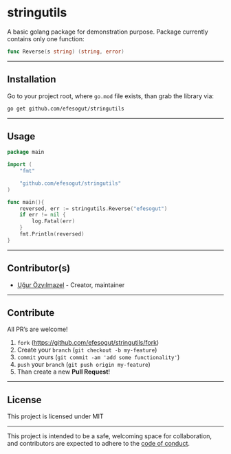 # stringutils

A basic golang package for demonstration purpose. Package currently contains 
only one function:

```go
func Reverse(s string) (string, error)
```

---

## Installation

Go to your project root, where `go.mod` file exists, than grab the library via:

```bash
go get github.com/efesogut/stringutils
```

---

## Usage

```go
package main

import (
	"fmt"

	"github.com/efesogut/stringutils"
)

func main(){
	reversed, err := stringutils.Reverse("efesogut")
	if err != nil {
		log.Fatal(err)
	}    
	fmt.Println(reversed)
}
```

---

## Contributor(s)

* [Uğur Özyılmazel](https://github.com/efesogut) - Creator, maintainer

---

## Contribute

All PR’s are welcome!

1. `fork` (https://github.com/efesogut/stringutils/fork)
1. Create your `branch` (`git checkout -b my-feature`)
1. `commit` yours (`git commit -am 'add some functionality'`)
1. `push` your `branch` (`git push origin my-feature`)
1. Than create a new **Pull Request**!

---

## License

This project is licensed under MIT

---

This project is intended to be a safe, welcoming space for collaboration, and
contributors are expected to adhere to the [code of conduct][coc].

[coc]: https://github.com/efesogut/stringutils/blob/main/CODE_OF_CONDUCT.md